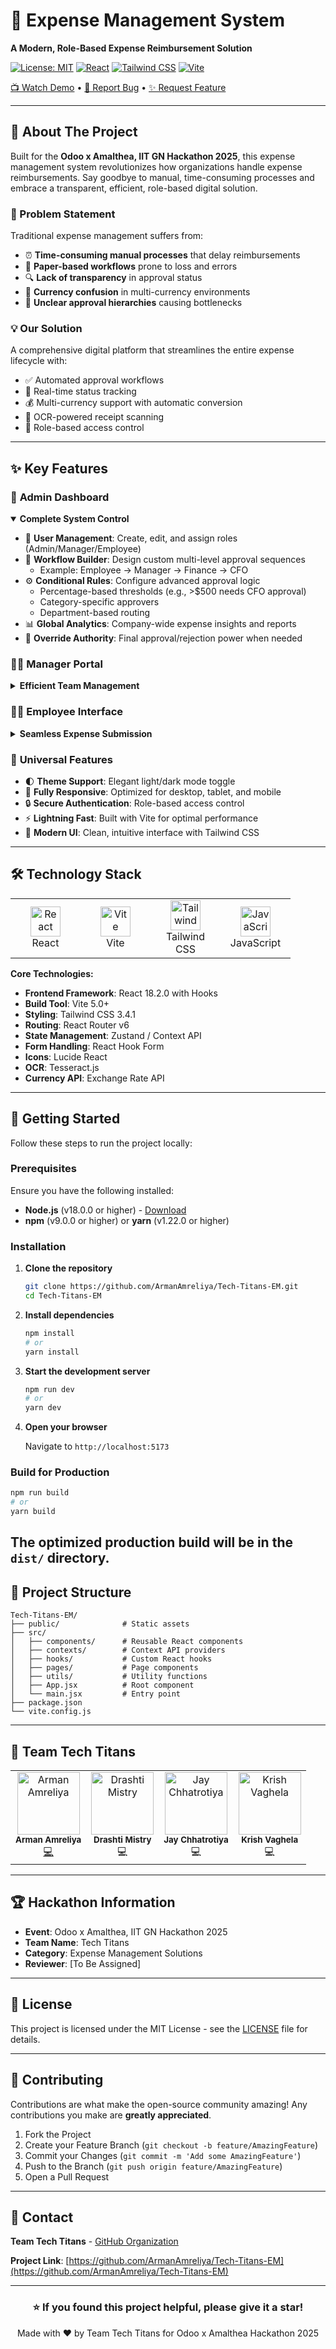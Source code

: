 # 💼 Expense Management System

**A Modern, Role-Based Expense Reimbursement Solution**

[![License: MIT](https://img.shields.io/badge/License-MIT-yellow.svg)](https://opensource.org/licenses/MIT)
[![React](https://img.shields.io/badge/React-18.2.0-61DAFB?logo=react)](https://reactjs.org/)
[![Tailwind CSS](https://img.shields.io/badge/Tailwind-3.4.1-38B2AC?logo=tailwind-css)](https://tailwindcss.com/)
[![Vite](https://img.shields.io/badge/Vite-5.0-646CFF?logo=vite)](https://vitejs.dev/)

[📺 Watch Demo](https://drive.google.com/file/d/1JrhYekozNYeIEo7hdfeEXcVc4D3kLGs-/view?usp=drivesdk) • [🐛 Report Bug](https://github.com/ArmanAmreliya/Tech-Titans-EM/issues) • [✨ Request Feature](https://github.com/ArmanAmreliya/Tech-Titans-EM/issues)

</div>

---

## 📖 About The Project

Built for the **Odoo x Amalthea, IIT GN Hackathon 2025**, this expense management system revolutionizes how organizations handle expense reimbursements. Say goodbye to manual, time-consuming processes and embrace a transparent, efficient, role-based digital solution.

### 🎯 Problem Statement

Traditional expense management suffers from:
- ⏰ **Time-consuming manual processes** that delay reimbursements
- 📄 **Paper-based workflows** prone to loss and errors
- 🔍 **Lack of transparency** in approval status
- 💱 **Currency confusion** in multi-currency environments
- 🤷 **Unclear approval hierarchies** causing bottlenecks

### 💡 Our Solution

A comprehensive digital platform that streamlines the entire expense lifecycle with:
- ✅ Automated approval workflows
- 🔄 Real-time status tracking
- 💰 Multi-currency support with automatic conversion
- 🤖 OCR-powered receipt scanning
- 👥 Role-based access control

---

## ✨ Key Features

### 👔 **Admin Dashboard**

<details open>
<summary><b>Complete System Control</b></summary>

- 👥 **User Management**: Create, edit, and assign roles (Admin/Manager/Employee)
- 🔄 **Workflow Builder**: Design custom multi-level approval sequences
  - Example: Employee → Manager → Finance → CFO
- ⚙️ **Conditional Rules**: Configure advanced approval logic
  - Percentage-based thresholds (e.g., >$500 needs CFO approval)
  - Category-specific approvers
  - Department-based routing
- 📊 **Global Analytics**: Company-wide expense insights and reports
- 🔐 **Override Authority**: Final approval/rejection power when needed

</details>

### 👨‍💼 **Manager Portal**

<details>
<summary><b>Efficient Team Management</b></summary>

- 📋 **Approval Queue**: Centralized view of pending expense claims
- 💱 **Smart Currency Display**: Auto-convert to company default currency
- ✅ **Quick Actions**: One-click approve/reject with comment support
- 📈 **Team Analytics**: Monitor team spending patterns and history
- 🔔 **Priority Flagging**: Identify urgent or high-value claims

</details>

### 👨‍💻 **Employee Interface**

<details>
<summary><b>Seamless Expense Submission</b></summary>

- 📸 **OCR Receipt Scanning**: Upload receipt → Auto-extract details
- 💰 **Multi-Currency Support**: Submit in any currency you spent
- 📝 **Detailed Forms**: Category, amount, date, description, attachments
- 🔍 **Live Tracking**: Real-time approval status updates
- 📊 **Personal History**: Complete submission and reimbursement log
- 📱 **Mobile-Optimized**: Submit expenses on-the-go

</details>

### 🌟 **Universal Features**

- 🌓 **Theme Support**: Elegant light/dark mode toggle
- 📱 **Fully Responsive**: Optimized for desktop, tablet, and mobile
- 🔒 **Secure Authentication**: Role-based access control
- ⚡ **Lightning Fast**: Built with Vite for optimal performance
- 🎨 **Modern UI**: Clean, intuitive interface with Tailwind CSS

---

## 🛠️ Technology Stack

<table>
  <tr>
    <td align="center" width="96">
      <img src="https://skillicons.dev/icons?i=react" width="48" height="48" alt="React" />
      <br>React
    </td>
    <td align="center" width="96">
      <img src="https://skillicons.dev/icons?i=vite" width="48" height="48" alt="Vite" />
      <br>Vite
    </td>
    <td align="center" width="96">
      <img src="https://skillicons.dev/icons?i=tailwind" width="48" height="48" alt="Tailwind" />
      <br>Tailwind CSS
    </td>
    <td align="center" width="96">
      <img src="https://skillicons.dev/icons?i=javascript" width="48" height="48" alt="JavaScript" />
      <br>JavaScript
    </td>
  </tr>
</table>

**Core Technologies:**
- **Frontend Framework**: React 18.2.0 with Hooks
- **Build Tool**: Vite 5.0+
- **Styling**: Tailwind CSS 3.4.1
- **Routing**: React Router v6
- **State Management**: Zustand / Context API
- **Form Handling**: React Hook Form
- **Icons**: Lucide React
- **OCR**: Tesseract.js
- **Currency API**: Exchange Rate API

---

## 🚀 Getting Started

Follow these steps to run the project locally:

### Prerequisites

Ensure you have the following installed:
- **Node.js** (v18.0.0 or higher) - [Download](https://nodejs.org/)
- **npm** (v9.0.0 or higher) or **yarn** (v1.22.0 or higher)

### Installation

1. **Clone the repository**
   ```bash
   git clone https://github.com/ArmanAmreliya/Tech-Titans-EM.git
   cd Tech-Titans-EM
   ```

2. **Install dependencies**
   ```bash
   npm install
   # or
   yarn install
   ```

3. **Start the development server**
   ```bash
   npm run dev
   # or
   yarn dev
   ```

4. **Open your browser**
   
   Navigate to `http://localhost:5173`

### Build for Production

```bash
npm run build
# or
yarn build
```

The optimized production build will be in the `dist/` directory.
---

## 🎯 Project Structure

```
Tech-Titans-EM/
├── public/              # Static assets
├── src/
│   ├── components/      # Reusable React components
│   ├── contexts/        # Context API providers
│   ├── hooks/           # Custom React hooks
│   ├── pages/           # Page components
│   ├── utils/           # Utility functions
│   ├── App.jsx          # Root component
│   └── main.jsx         # Entry point
├── package.json
└── vite.config.js
```

---

## 👥 Team Tech Titans

<table>
  <tr>
    <td align="center">
      <img src="https://github.com/ArmanAmreliya.png" width="100px;" alt="Arman Amreliya"/><br />
      <sub><b>Arman Amreliya</b></sub><br />
      <a href="https://github.com/ArmanAmreliya">💻</a>
    </td>
    <td align="center">
      <img src="https://via.placeholder.com/100" width="100px;" alt="Drashti Mistry"/><br />
      <sub><b>Drashti Mistry</b></sub><br />
      💻
    </td>
    <td align="center">
      <img src="https://via.placeholder.com/100" width="100px;" alt="Jay Chhatrotiya"/><br />
      <sub><b>Jay Chhatrotiya</b></sub><br />
      💻
    </td>
    <td align="center">
      <img src="https://via.placeholder.com/100" width="100px;" alt="Krish Vaghela"/><br />
      <sub><b>Krish Vaghela</b></sub><br />
      💻
    </td>
  </tr>
</table>

---

## 🏆 Hackathon Information

- **Event**: Odoo x Amalthea, IIT GN Hackathon 2025
- **Team Name**: Tech Titans
- **Category**: Expense Management Solutions
- **Reviewer**: [To Be Assigned]

---

## 📝 License

This project is licensed under the MIT License - see the [LICENSE](LICENSE) file for details.

---

## 🤝 Contributing

Contributions are what make the open-source community amazing! Any contributions you make are **greatly appreciated**.

1. Fork the Project
2. Create your Feature Branch (`git checkout -b feature/AmazingFeature`)
3. Commit your Changes (`git commit -m 'Add some AmazingFeature'`)
4. Push to the Branch (`git push origin feature/AmazingFeature`)
5. Open a Pull Request

---

## 📧 Contact

**Team Tech Titans** - [GitHub Organization](https://github.com/ArmanAmreliya/Tech-Titans-EM)

**Project Link**: [https://github.com/ArmanAmreliya/Tech-Titans-EM](https://github.com/ArmanAmreliya/Tech-Titans-EM)

---

<div align="center">

### ⭐ If you found this project helpful, please give it a star!

Made with ❤️ by Team Tech Titans for Odoo x Amalthea Hackathon 2025

</div>
